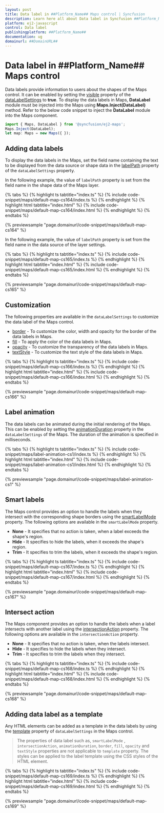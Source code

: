 ```yaml
---
layout: post
title: Data label in ##Platform_Name## Maps control | Syncfusion
description: Learn here all about Data label in Syncfusion ##Platform_Name## Maps control of Syncfusion Essential JS 2 and more.
platform: ej2-javascript
control: Data label 
publishingplatform: ##Platform_Name##
documentation: ug
domainurl: ##DomainURL##
---
```


# Data label in ##Platform_Name## Maps control

Data labels provide information to users about the shapes of the Maps control. It can be enabled by setting the [visible](../api/maps/dataLabelSettingsModel/#visible) property of the [dataLabelSettings](../api/maps/dataLabelSettingsModel/) to **true**. To display the data labels in Maps, **DataLabel** module must be injected into the Maps using **Maps.Inject(DataLabel)** method. Refer to the below code snippet to inject the **DataLabel** module into the Maps component.

```ts
import { Maps, DataLabel } from '@syncfusion/ej2-maps';
Maps.Inject(DataLabel);
let map: Maps = new Maps({ });
```

## Adding data labels

To display the data labels in the Maps, set the field name containing the text to be displayed from the data source or shape data in the [labelPath](../api/maps/dataLabelSettingsModel/#labelpath) property of the `dataLabelSettings` property.

In the following example, the value of `labelPath` property is set from the field name in the shape data of the Maps layer.

{% tabs %}
{% highlight ts tabtitle="index.ts" %}
{% include code-snippet/maps/default-map-cs164/index.ts %}
{% endhighlight %}
{% highlight html tabtitle="index.html" %}
{% include code-snippet/maps/default-map-cs164/index.html %}
{% endhighlight %}
{% endtabs %}
          
{% previewsample "page.domainurl/code-snippet/maps/default-map-cs164" %}

In the following example, the value of `labelPath` property is set from the field name in the data source of the layer settings.

{% tabs %}
{% highlight ts tabtitle="index.ts" %}
{% include code-snippet/maps/default-map-cs165/index.ts %}
{% endhighlight %}
{% highlight html tabtitle="index.html" %}
{% include code-snippet/maps/default-map-cs165/index.html %}
{% endhighlight %}
{% endtabs %}
          
{% previewsample "page.domainurl/code-snippet/maps/default-map-cs165" %}

## Customization

The following properties are available in the `dataLabelSettings` to customize the data label of the Maps control.

* [border](../api/maps/dataLabelSettingsModel/#border) - To customize the color, width and opacity for the border of the data labels in Maps.
* [fill](../api/maps/dataLabelSettingsModel/#fill) - To apply the color of the data labels in Maps.
* [opacity](../api/maps/dataLabelSettingsModel/#opacity) - To customize the transparency of the data labels in Maps.
* [textStyle](../api/maps/dataLabelSettingsModel/#textstyle) - To customize the text style of the data labels in Maps.

{% tabs %}
{% highlight ts tabtitle="index.ts" %}
{% include code-snippet/maps/default-map-cs166/index.ts %}
{% endhighlight %}
{% highlight html tabtitle="index.html" %}
{% include code-snippet/maps/default-map-cs166/index.html %}
{% endhighlight %}
{% endtabs %}
          
{% previewsample "page.domainurl/code-snippet/maps/default-map-cs166" %}

## Label animation

The data labels can be animated during the initial rendering of the Maps. This can be enabled by setting the [animationDuration](../api/maps/dataLabelSettingsModel/#animationduration) property in the `dataLabelSettings` of the Maps. The duration of the animation is specified in milliseconds.

{% tabs %}
{% highlight ts tabtitle="index.ts" %}
{% include code-snippet/maps/label-animation-cs1/index.ts %}
{% endhighlight %}
{% highlight html tabtitle="index.html" %}
{% include code-snippet/maps/label-animation-cs1/index.html %}
{% endhighlight %}
{% endtabs %}
          
{% previewsample "page.domainurl/code-snippet/maps/label-animation-cs1" %}

## Smart labels

The Maps control provides an option to handle the labels when they intersect with the corresponding shape borders using the [smartLabelMode](../api/maps/dataLabelSettingsModel/#smartlabelmode) property. The following options are available in the `smartLabelMode` property.

* **None** -  It specifies that no action is taken, when a label exceeds the shape's region.
* **Hide** -  It specifies to hide the labels, when it exceeds the shape's region.
* **Trim** -  It specifies to trim the labels, when it exceeds the shape's region.

{% tabs %}
{% highlight ts tabtitle="index.ts" %}
{% include code-snippet/maps/default-map-cs167/index.ts %}
{% endhighlight %}
{% highlight html tabtitle="index.html" %}
{% include code-snippet/maps/default-map-cs167/index.html %}
{% endhighlight %}
{% endtabs %}
          
{% previewsample "page.domainurl/code-snippet/maps/default-map-cs167" %}

## Intersect action

The Maps component provides an option to handle the labels when a label intersects with another label using the [intersectionAction](../api/maps/dataLabelSettingsModel/#intersectionaction) property. The following options are available in the `intersectionAction` property.

* **None** -  It specifies that no action is taken, when the labels intersect.
* **Hide** -  It specifies to hide the labels when they intersect.
* **Trim** -  It specifies to trim the labels when they intersect.

{% tabs %}
{% highlight ts tabtitle="index.ts" %}
{% include code-snippet/maps/default-map-cs168/index.ts %}
{% endhighlight %}
{% highlight html tabtitle="index.html" %}
{% include code-snippet/maps/default-map-cs168/index.html %}
{% endhighlight %}
{% endtabs %}
          
{% previewsample "page.domainurl/code-snippet/maps/default-map-cs168" %}

## Adding data label as a template

Any HTML elements can be added as a template in the data labels by using the [template](../api/maps/dataLabelSettingsModel/#template) property of `dataLabelSettings` in the Maps control.

>The properties of data label such as, `smartLabelMode` , `intersectionAction`, `animationDuration`, `border`, `fill`, `opacity` and `textStyle` properties are not applicable to `template` property. The styles can be applied to the label template using the CSS styles of the HTML element.

{% tabs %}
{% highlight ts tabtitle="index.ts" %}
{% include code-snippet/maps/default-map-cs169/index.ts %}
{% endhighlight %}
{% highlight html tabtitle="index.html" %}
{% include code-snippet/maps/default-map-cs169/index.html %}
{% endhighlight %}
{% endtabs %}
          
{% previewsample "page.domainurl/code-snippet/maps/default-map-cs169" %}
